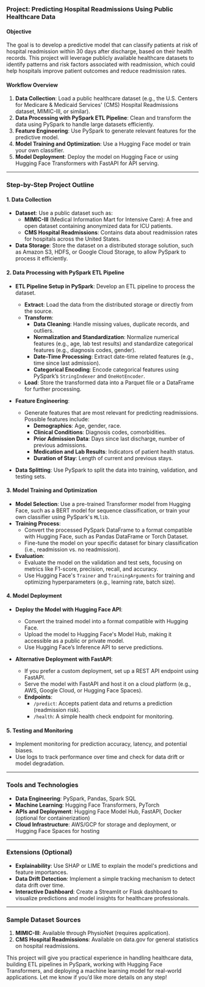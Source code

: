 ### Project: **Predicting Hospital Readmissions Using Public Healthcare Data**

#### Objective
The goal is to develop a predictive model that can classify patients at risk of hospital readmission within 30 days after discharge, based on their health records. This project will leverage publicly available healthcare datasets to identify patterns and risk factors associated with readmission, which could help hospitals improve patient outcomes and reduce readmission rates.

#### Workflow Overview
1. **Data Collection**: Load a public healthcare dataset (e.g., the U.S. Centers for Medicare & Medicaid Services' (CMS) Hospital Readmissions dataset, MIMIC-III, or similar).
2. **Data Processing with PySpark ETL Pipeline**: Clean and transform the data using PySpark to handle large datasets efficiently.
3. **Feature Engineering**: Use PySpark to generate relevant features for the predictive model.
4. **Model Training and Optimization**: Use a Hugging Face model or train your own classifier.
5. **Model Deployment**: Deploy the model on Hugging Face or using Hugging Face Transformers with FastAPI for API serving.

---

### Step-by-Step Project Outline

#### 1. **Data Collection**

   - **Dataset**: Use a public dataset such as:
      - **MIMIC-III** (Medical Information Mart for Intensive Care): A free and open dataset containing anonymized data for ICU patients.
      - **CMS Hospital Readmissions**: Contains data about readmission rates for hospitals across the United States.
   - **Data Storage**: Store the dataset on a distributed storage solution, such as Amazon S3, HDFS, or Google Cloud Storage, to allow PySpark to process it efficiently.

#### 2. **Data Processing with PySpark ETL Pipeline**

   - **ETL Pipeline Setup in PySpark**: Develop an ETL pipeline to process the dataset.
     - **Extract**: Load the data from the distributed storage or directly from the source.
     - **Transform**:
       - **Data Cleaning**: Handle missing values, duplicate records, and outliers.
       - **Normalization and Standardization**: Normalize numerical features (e.g., age, lab test results) and standardize categorical features (e.g., diagnosis codes, gender).
       - **Date-Time Processing**: Extract date-time related features (e.g., time since last admission).
       - **Categorical Encoding**: Encode categorical features using PySpark’s `StringIndexer` and `OneHotEncoder`.
     - **Load**: Store the transformed data into a Parquet file or a DataFrame for further processing.

   - **Feature Engineering**:
     - Generate features that are most relevant for predicting readmissions. Possible features include:
       - **Demographics**: Age, gender, race.
       - **Clinical Conditions**: Diagnosis codes, comorbidities.
       - **Prior Admission Data**: Days since last discharge, number of previous admissions.
       - **Medication and Lab Results**: Indicators of patient health status.
       - **Duration of Stay**: Length of current and previous stays.
   - **Data Splitting**: Use PySpark to split the data into training, validation, and testing sets.

#### 3. **Model Training and Optimization**

   - **Model Selection**: Use a pre-trained Transformer model from Hugging Face, such as a BERT model for sequence classification, or train your own classifier using PySpark's `MLlib`.
   - **Training Process**:
     - Convert the processed PySpark DataFrame to a format compatible with Hugging Face, such as Pandas DataFrame or Torch Dataset.
     - Fine-tune the model on your specific dataset for binary classification (i.e., readmission vs. no readmission).
   - **Evaluation**:
     - Evaluate the model on the validation and test sets, focusing on metrics like F1-score, precision, recall, and accuracy.
     - Use Hugging Face's `Trainer` and `TrainingArguments` for training and optimizing hyperparameters (e.g., learning rate, batch size).
   
#### 4. **Model Deployment**

   - **Deploy the Model with Hugging Face API**:
     - Convert the trained model into a format compatible with Hugging Face.
     - Upload the model to Hugging Face's Model Hub, making it accessible as a public or private model.
     - Use Hugging Face’s Inference API to serve predictions.
   
   - **Alternative Deployment with FastAPI**:
     - If you prefer a custom deployment, set up a REST API endpoint using FastAPI.
     - Serve the model with FastAPI and host it on a cloud platform (e.g., AWS, Google Cloud, or Hugging Face Spaces).
     - **Endpoints**:
       - `/predict`: Accepts patient data and returns a prediction (readmission risk).
       - `/health`: A simple health check endpoint for monitoring.

#### 5. **Testing and Monitoring**

   - Implement monitoring for prediction accuracy, latency, and potential biases.
   - Use logs to track performance over time and check for data drift or model degradation.

---

### Tools and Technologies

- **Data Engineering**: PySpark, Pandas, Spark SQL
- **Machine Learning**: Hugging Face Transformers, PyTorch
- **APIs and Deployment**: Hugging Face Model Hub, FastAPI, Docker (optional for containerization)
- **Cloud Infrastructure**: AWS/GCP for storage and deployment, or Hugging Face Spaces for hosting

---

### Extensions (Optional)

- **Explainability**: Use SHAP or LIME to explain the model's predictions and feature importances.
- **Data Drift Detection**: Implement a simple tracking mechanism to detect data drift over time.
- **Interactive Dashboard**: Create a Streamlit or Flask dashboard to visualize predictions and model insights for healthcare professionals.

---

### Sample Dataset Sources

1. **MIMIC-III**: Available through PhysioNet (requires application).
2. **CMS Hospital Readmissions**: Available on data.gov for general statistics on hospital readmissions.

This project will give you practical experience in handling healthcare data, building ETL pipelines in PySpark, working with Hugging Face Transformers, and deploying a machine learning model for real-world applications. Let me know if you’d like more details on any step!